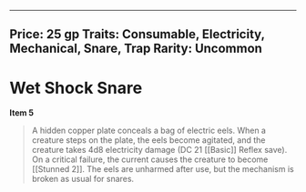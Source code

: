 
---
Price: 25 gp
Traits: Consumable, Electricity, Mechanical, Snare, Trap
Rarity: Uncommon
---

# Wet Shock Snare

**Item 5**

> A hidden copper plate conceals a bag of electric eels. When a creature steps on the plate, the eels become agitated, and the creature takes 4d8 electricity damage (DC 21 [[Basic]] Reflex save). On a critical failure, the current causes the creature to become [[Stunned 2]]. The eels are unharmed after use, but the mechanism is broken as usual for snares.
